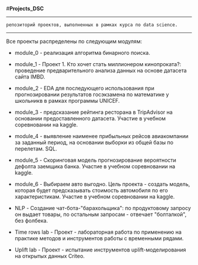 
#**Projects_DSC**
____________
    репозиторий проектов, выполненных в рамках курса по data science. 
____________

Все проекты распределены по следующим модулям: 
 - module_0 - реализация алгоритма бинарного поиска. 

 - module_1 - Проект 1. Кто хочет стать миллионером кинопроката?: проведение предварительного анализа данных на основе датасета сайта IMBD.

 - module_2 - EDA для последующего использования при прогнозировании результатов госэкзамена по математике у школьникв в рамках программы UNICEF.

 - module_3 - предсказание рейтинга ресторана в TripAdvisor на основании предоставленного датасета. Участие в учебном соревновании на kaggle.

 - module_4 - выявление наименее прибыльных рейсов авиакомпании за заданный период, на основании выборки из общей базы по перелетам. SQL.

 - module_5 - Скоринговая модель прогнозирование вероятности дефолта заемщика банка. Участие в учебном соревновании на kaggle.

 - module_6 - Выбираем авто выгодно. Цель проекта - создать модель, которая будет предсказывать стоимость автомобиля по его характеристикам. Участие в учебном соревновании на kaggle.
 
 - NLP - Создание чат-бота-"барахольщика": по продуктовому запросу он выдает товары, по остальным запросам - отвечает "болталкой", без фолбека.

 - Time rows lab - Проект - лабораторная работа по применению на практике методов и инструментов работы с временными рядами.

 - Uplift lab  - Проект - испытание инструментов uplift-моделирования на открытых данных Criteo. 